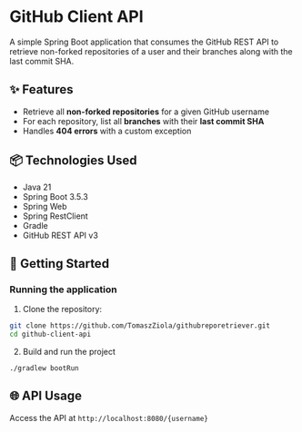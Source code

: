 # GitHub Client API

A simple Spring Boot application that consumes the GitHub REST API to retrieve non-forked repositories of a user and their branches along with the last commit SHA.

## ✨ Features

- Retrieve all **non-forked repositories** for a given GitHub username
- For each repository, list all **branches** with their **last commit SHA**
- Handles **404 errors** with a custom exception

## 📦 Technologies Used

- Java 21
- Spring Boot 3.5.3
- Spring Web
- Spring RestClient
- Gradle
- GitHub REST API v3

## 🚀 Getting Started

### Running the application

1. Clone the repository:

```bash
git clone https://github.com/TomaszZiola/githubreporetriever.git
cd github-client-api
```
2. Build and run the project

```./gradlew bootRun```

## 🌐 API Usage

Access the API at ```http://localhost:8080/{username}```



